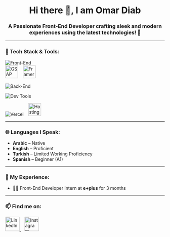 <h1 align="center">Hi there 👋, I am <span>Omar Diab</span></h1>
<h3 align="center">A Passionate Front-End Developer crafting sleek and modern experiences using the latest technologies! 🚀</h3>

---

### 🚀 Tech Stack & Tools:

<!-- Front-End Technologies -->
<p align="start">
  <img src="https://skillicons.dev/icons?i=html,css,js,ts,react,nextjs,redux,jest,pug,sass,bootstrap,tailwind" alt="Front-End" />
  <br />
  <!-- GSAP -->
  <img src="https://greensock.com/uploads/monthly_2020_03/greensock-logo.png.0cd338764b7d21d24e2651c516ba5f52.png" alt="GSAP" height="40" />
  &nbsp;&nbsp;
  <!-- Framer Motion (using Framer logo) -->
  <img src="https://raw.githubusercontent.com/rahulbanerjee26/githubAboutMeGenerator/main/icons/framer.svg" alt="Framer Motion" height="40" />
</p>

<!-- Back-End Technologies -->
<p align="start">
  <img src="https://skillicons.dev/icons?i=python,cpp,prisma,postgresql" alt="Back-End" />
</p>

<!-- Dev Tools -->
<p align="start">
  <img src="https://skillicons.dev/icons?i=git,github,postman,gulp,linux" alt="Dev Tools" />
</p>

<!-- Hosting Platforms -->
<p align="start">
  <img src="https://skillicons.dev/icons?i=vercel" alt="Vercel" />
  &nbsp;&nbsp;
  <img src="https://cdn.worldvectorlogo.com/logos/hostinger.svg" alt="Hostinger" height="40" />
</p>

---

### 🌐 Languages I Speak:
- **Arabic** – Native  
- **English** – Proficient  
- **Turkish** – Limited Working Proficiency  
- **Spanish** – Beginner (A1)

---

### 💼 My Experience:
- 🧑‍💻 Front-End Developer Intern at **e+plus** for 3 months

---

### 📫 Find me on:
<p align="start">
  <a href="https://www.linkedin.com/in/omar-diab-756b0b306/" target="_blank">
    <img src="https://skillicons.dev/icons?i=linkedin" height="45" alt="LinkedIn" />
  </a>
  &nbsp;&nbsp;
  <a href="https://www.instagram.com/omardiab.10" target="_blank">
    <img src="https://skillicons.dev/icons?i=instagram" height="45" alt="Instagram" />
  </a>
</p>
